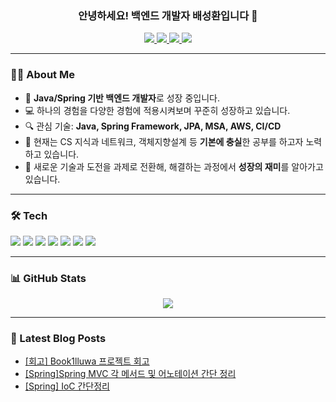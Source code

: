 <h3 align="center">안녕하세요! 백엔드 개발자 배성환입니다 👋</h3>

<p align="center">
  <a href="mailto:bsh00611@gmail.com">
    <img src="https://img.shields.io/badge/-bsh00611@gmail.com-red?style=flat&logo=gmail&logoColor=white&label=" />
  </a>
  <a href="https://pear-c.tistory.com/">
    <img src="https://img.shields.io/badge/Blog-Tistory-orange?style=flat-square" />
  </a>
  <a href="https://pear-c.pages.dev/">
    <img src="https://img.shields.io/badge/Obsidian-7e57c2?style=flat&logo=obsidian&logoColor=white" />
  <a>
  <a href="https://www.acmicpc.net/user/zxcv9676">
    <img src="http://mazassumnida.wtf/api/mini/generate_badge?boj=zxcv9676" />
  </a>
</p>

---

### 🧑‍💻 About Me

- 🌱 **Java/Spring 기반 백엔드 개발자**로 성장 중입니다.  
- 💻 하나의 경험을 다양한 경험에 적용시켜보며 꾸준히 성장하고 있습니다.
- 🔍 관심 기술: **Java, Spring Framework, JPA, MSA, AWS, CI/CD**  
- 📘 현재는 CS 지식과 네트워크, 객체지향설계 등 **기본에 충실**한 공부를 하고자 노력하고 있습니다.
- 🚨 새로운 기술과 도전을 과제로 전환해, 해결하는 과정에서 **성장의 재미**를 알아가고 있습니다.

---

### 🛠 Tech

<p>
  <img src="https://img.shields.io/badge/Java-007396?style=flat&logo=openjdk&logoColor=white"/>
  <img src="https://img.shields.io/badge/Spring-6DB33F?style=flat&logo=Spring&logoColor=white"/>
  <img src="https://img.shields.io/badge/Spring Boot-6DB33F?style=flat&logo=springboot&logoColor=white"/>
  <img src="https://img.shields.io/badge/JPA-59666C?style=flat&logo=hibernate&logoColor=white"/>
  <img src="https://img.shields.io/badge/MySQL-4479A1?style=flat&logo=MySQL&logoColor=white"/>
  <img src="https://img.shields.io/badge/PostgreSQL-4169E1?style=flat&logo=postgresql&logoColor=white"/>
  <img src="https://img.shields.io/badge/AWS-232F3E?style=flat&logo=amazonaws&logoColor=white"/>
</p>

---

### 📊 GitHub Stats

<p align="center">
  <img src="https://github-readme-stats.vercel.app/api?username=pear-c&show_icons=true&theme=default" />
</p>

---

### 📝 Latest Blog Posts

<ul><li><a href='https://pear-c.tistory.com/125' target='_blank'>[회고] Book1lluwa 프로젝트 회고</a></li><li><a href='https://pear-c.tistory.com/124' target='_blank'>[Spring]Spring MVC 각 메서드 및 어노테이션 간단 정리</a></li><li><a href='https://pear-c.tistory.com/122' target='_blank'>[Spring] IoC 간단정리</a></li></ul>
